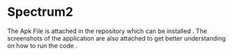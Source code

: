 # Spectrum2

The Apk File is attached in the repository which can be installed .
The screenshots of the application are also attached to get better understanding on how to run the code .




